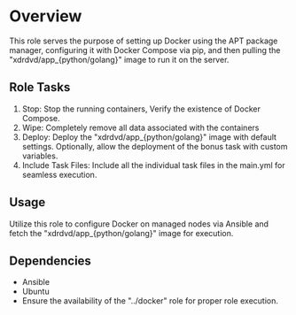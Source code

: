 # Overview
This role serves the purpose of setting up Docker using the APT package manager, configuring it with Docker Compose via pip, and then pulling the "xdrdvd/app_{python/golang}" image to run it on the server.

## Role Tasks
1. Stop: Stop the running containers, Verify the existence of Docker Compose.
2. Wipe: Completely remove all data associated with the containers 
3. Deploy: Deploy the "xdrdvd/app_{python/golang}" image with default settings. Optionally, allow the deployment of the bonus task with custom variables.
4. Include Task Files: Include all the individual task files in the main.yml for seamless execution.

## Usage
Utilize this role to configure Docker on managed nodes via Ansible and fetch the "xdrdvd/app_{python/golang}" image for execution.


## Dependencies
- Ansible
- Ubuntu
- Ensure the availability of the "../docker" role for proper role execution.
